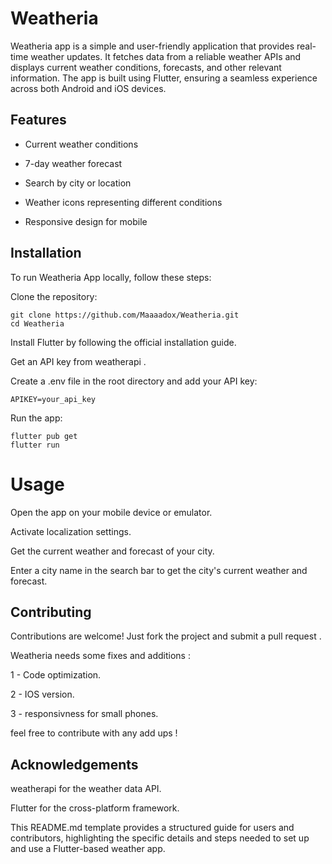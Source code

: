 # Weatheria
Weatheria app is a simple and user-friendly application that provides real-time weather updates. It fetches data from a reliable weather APIs and displays current weather conditions, forecasts, and other relevant information. The app is built using Flutter, ensuring a seamless experience across both Android and iOS devices.

## Features
- Current weather conditions

- 7-day weather forecast

- Search by city or location

- Weather icons representing different conditions

- Responsive design for mobile 

## Installation
To run Weatheria App locally, follow these steps:

Clone the repository:
 ```
git clone https://github.com/Maaaadox/Weatheria.git
cd Weatheria
 ```
Install Flutter by following the official installation guide.

Get an API key from weatherapi .

Create a .env file in the root directory and add your API key:
 ```
APIKEY=your_api_key
 ```
Run the app:

 ```
flutter pub get
flutter run
 ```
# Usage
Open the app on your mobile device or emulator.

Activate localization settings.

Get the current weather and forecast of your city.

Enter a city name in the search bar to get the city's current weather and forecast.


## Contributing
Contributions are welcome! Just fork the project and submit a pull request .

Weatheria needs some fixes and additions :

1 - Code optimization.

2 - IOS version.

3 - responsivness for small phones.

feel free to contribute with any add ups !


## Acknowledgements
weatherapi for the weather data API.

Flutter for the cross-platform framework.

This README.md template provides a structured guide for users and contributors, highlighting the specific details and steps needed to set up and use a Flutter-based weather app.








